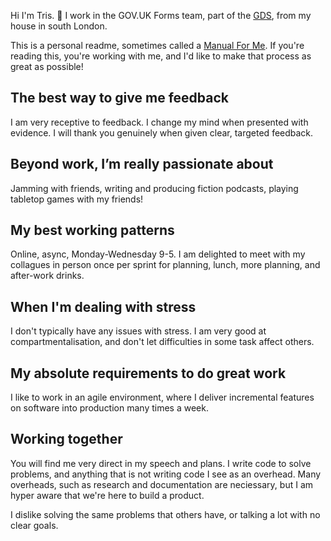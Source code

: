 Hi I'm Tris. 👋 I work in the GOV.UK Forms team, part of the [GDS](https://github.com/alphagov/), from my house in south London.

This is a personal readme, sometimes called a [Manual For Me](https://www.manualof.me). If you're reading this, you're working with me, and I'd like to make that process as great as possible!


## The best way to give me feedback

I am very receptive to feedback. I change my mind when presented with evidence. I will thank you genuinely when given clear, targeted feedback.

## Beyond work, I’m really passionate about

Jamming with friends, writing and producing fiction podcasts, playing tabletop games with my friends!

## My best working patterns

Online, async, Monday-Wednesday 9-5. I am delighted to meet with my collagues in person once per sprint for planning, lunch, more planning, and after-work drinks.

## When I'm dealing with stress

I don't typically have any issues with stress. I am very good at compartmentalisation, and don't let difficulties in some task affect others.

## My absolute requirements to do great work

I like to work in an agile environment, where I deliver incremental features on software into production many times a week.

## Working together

You will find me very direct in my speech and plans. I write code to solve problems, and anything that is not writing code I see as an overhead. Many overheads, such as research and documentation are neciessary, but I am hyper aware that we're here to build a product. 

I dislike solving the same problems that others have, or talking a lot with no clear goals.
